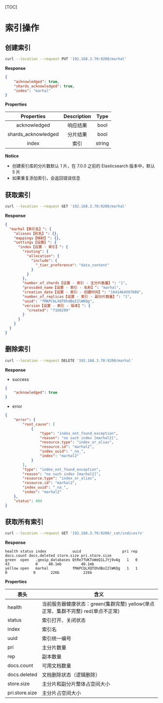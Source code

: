 [TOC]

# 索引操作
## 创建索引
```bash
curl --location --request PUT '192.168.3.70:9200/marhal'
```
**Response**
```json
{
	"acknowledged": true,
	"shards_acknowledged": true,
	"index": "marhal"
}
```

**Properties**

| Properties | Description | Type   | 
| :---:      | :----:      | :----: |
| acknowledged      | 响应结果         | bool    |  
| shards_acknowledged       | 分片结果         | bool  | 
| index       | 索引         | string  | 

**Notice**
* 创建索引库的分片数默认 1 片，在 7.0.0 之前的 Elasticsearch 版本中，默认 5 片
* 如果重复添加索引，会返回错误信息

## 获取索引
```bash
curl --location --request GET '192.168.3.70:9200/marhal'
```
**Response**
```json
{
  "marhal【索引名】": {
    "aliases【别名】": {},
    "mappings【映射】": {},
    "settings【设置】": {
      "index【设置 - 索引】": {
        "routing": {
          "allocation": {
            "include": {
              "_tier_preference": "data_content"
            }
          }
        },
        "number_of_shards【设置 - 索引 - 主分片数量】": "1",
        "provided_name【设置 - 索引 - 名称】": "marhal",
        "creation_date【设置 - 索引 - 创建时间】": "1641464597688",
        "number_of_replicas【设置 - 索引 - 副分片数量】": "1",
        "uuid": "fMAPCbLXQTOhdBoI2lWKQg",
        "version【设置 - 索引 - 版本】": {
          "created": "7160299"
        }
      }
    }
  }
}
```

## 删除索引
```bash
curl --location --request DELETE '192.168.3.70:9200/marhal'
```

**Response**
* success

```json
{
	"acknowledged": true
}
```
* error

```json
{
	"error": {
		"root_cause": [
			{
				"type": "index_not_found_exception",
				"reason": "no such index [marhal2]",
				"resource.type": "index_or_alias",
				"resource.id": "marhal2",
				"index_uuid": "_na_",
				"index": "marhal2"
			}
		],
		"type": "index_not_found_exception",
		"reason": "no such index [marhal2]",
		"resource.type": "index_or_alias",
		"resource.id": "marhal2",
		"index_uuid": "_na_",
		"index": "marhal2"
	},
	"status": 404
}
```

## 获取所有索引
```bash
curl --location --request GET '192.168.3.70:9200/_cat/indices?v'
```

**Response**
```text
health status index            uuid                   pri rep docs.count docs.deleted store.size pri.store.size
green  open   .geoip_databases QtRe7fUKToWeQ1LJYj9vAg   1   0         43            0     40.1mb         40.1mb
yellow open   marhal           fMAPCbLXQTOhdBoI2lWKQg   1   1          0            0       226b           226b
```

**Properties**

|表头|含义|
|---|---|
|health| 当前服务器健康状态：green(集群完整) yellow(单点正常、集群不完整) red(单点不正常)|
|status |索引打开、关闭状态|
|index| 索引名|
|uuid| 索引统一编号|
|pri |主分片数量|
|rep |副本数量|
|docs.count| 可用文档数量|
|docs.deleted| 文档删除状态（逻辑删除）|
|store.size |主分片和副分片整体占空间大小|
|pri.store.size |主分片占空间大小|